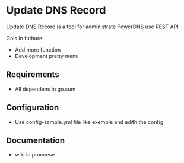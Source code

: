 Update DNS Record
===========

Update DNS Record is a tool for administrate PowerDNS use REST API

Gols in futhure:
* Add more function
* Development pretty menu

Requirements
------------

* All dependens in go.sum

Configuration
-------------

* Use config-sample.yml file like exemple and edith the config

Documentation
-------------

* wiki in proccese